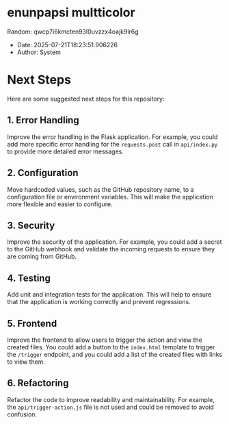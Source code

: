 # enunpapsi multticolor

Random: qwcp7i6kmcten93l0uvzzx4oajk9lr6g

- Date: 2025-07-21T18:23:51.906226
- Author: System

# Next Steps

Here are some suggested next steps for this repository:

## 1. Error Handling

Improve the error handling in the Flask application. For example, you could add more specific error handling for the `requests.post` call in `api/index.py` to provide more detailed error messages.

## 2. Configuration

Move hardcoded values, such as the GitHub repository name, to a configuration file or environment variables. This will make the application more flexible and easier to configure.

## 3. Security

Improve the security of the application. For example, you could add a secret to the GitHub webhook and validate the incoming requests to ensure they are coming from GitHub.

## 4. Testing

Add unit and integration tests for the application. This will help to ensure that the application is working correctly and prevent regressions.

## 5. Frontend

Improve the frontend to allow users to trigger the action and view the created files. You could add a button to the `index.html` template to trigger the `/trigger` endpoint, and you could add a list of the created files with links to view them.

## 6. Refactoring

Refactor the code to improve readability and maintainability. For example, the `api/trigger-action.js` file is not used and could be removed to avoid confusion.
